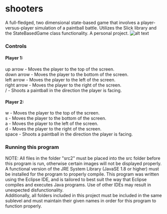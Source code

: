 # shooters
A full-fledged, two dimensional state-based game that involves a player-versus-player simulation of a paintball battle. Utilizes the Slick library and the StateBasedGame class functionality. A personal project.
![alt text](https://raw.githubusercontent.com/ryanbeckwith/shooters/master/src/BeckwithBlue.png)
### Controls
#### Player 1:
up arrow - Moves the player to the top of the screen.\
down arrow - Moves the player to the bottom of the screen.\
left arrow - Moves the player to the left of the screen.\
right arrow - Moves the player to the right of the screen.\
/ - Shoots a paintball in the direction the player is facing.
#### Player 2:
w - Moves the player to the top of the screen.\
s - Moves the player to the bottom of the screen.\
a - Moves the player to the left of the screen.\
d - Moves the player to the right of the screen.\
space - Shoots a paintball in the direction the player is facing.
### Running this program
NOTE: All files in the folder "src2" must be placed into the src folder before this program is run, otherwise certain images will not be displayed properly.\
A functional version of the JRE System Library (JavaSE 1.8 or higher) must be installed for the program to properly compile. This program was written using the Eclipse IDE, and is tailored to best suit the way that Eclipse compiles and executes Java programs. Use of other IDEs may result in unexpected disfunctionality.\
Additionally, all folders included in this project must be included in the same sublevel and must maintain their given names in order for this program to function properly.

